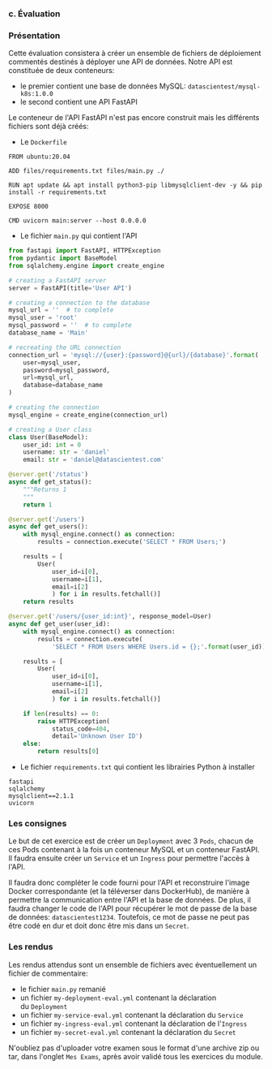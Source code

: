 ### **c. Évaluation**

### **Présentation**

Cette évaluation consistera à créer un ensemble de fichiers de déploiement commentés destinés à déployer une API de données. Notre API est constituée de deux conteneurs:

- le premier contient une base de données MySQL: `datascientest/mysql-k8s:1.0.0`
- le second contient une API FastAPI

Le conteneur de l'API FastAPI n'est pas encore construit mais les différents fichiers sont déjà créés:

- Le `Dockerfile`

```
FROM ubuntu:20.04

ADD files/requirements.txt files/main.py ./

RUN apt update && apt install python3-pip libmysqlclient-dev -y && pip install -r requirements.txt

EXPOSE 8000

CMD uvicorn main:server --host 0.0.0.0

```

- Le fichier `main.py` qui contient l'API

```python
from fastapi import FastAPI, HTTPException
from pydantic import BaseModel
from sqlalchemy.engine import create_engine

# creating a FastAPI server
server = FastAPI(title='User API')

# creating a connection to the database
mysql_url = ''  # to complete
mysql_user = 'root'
mysql_password = ''  # to complete
database_name = 'Main'

# recreating the URL connection
connection_url = 'mysql://{user}:{password}@{url}/{database}'.format(
    user=mysql_user,
    password=mysql_password,
    url=mysql_url,
    database=database_name
)

# creating the connection
mysql_engine = create_engine(connection_url)

# creating a User class
class User(BaseModel):
    user_id: int = 0
    username: str = 'daniel'
    email: str = 'daniel@datascientest.com'

@server.get('/status')
async def get_status():
    """Returns 1
    """
    return 1

@server.get('/users')
async def get_users():
    with mysql_engine.connect() as connection:
        results = connection.execute('SELECT * FROM Users;')

    results = [
        User(
            user_id=i[0],
            username=i[1],
            email=i[2]
            ) for i in results.fetchall()]
    return results

@server.get('/users/{user_id:int}', response_model=User)
async def get_user(user_id):
    with mysql_engine.connect() as connection:
        results = connection.execute(
            'SELECT * FROM Users WHERE Users.id = {};'.format(user_id))

    results = [
        User(
            user_id=i[0],
            username=i[1],
            email=i[2]
            ) for i in results.fetchall()]

    if len(results) == 0:
        raise HTTPException(
            status_code=404,
            detail='Unknown User ID')
    else:
        return results[0]

```

- Le fichier `requirements.txt` qui contient les librairies Python à installer

```
fastapi
sqlalchemy
mysqlclient==2.1.1
uvicorn

```

### **Les consignes**

Le but de cet exercice est de créer un `Deployment` avec 3 `Pods`, chacun de ces Pods contenant à la fois un conteneur MySQL et un conteneur FastAPI. Il faudra ensuite créer un `Service` et un `Ingress` pour permettre l'accès à l'API.

Il faudra donc compléter le code fourni pour l'API et reconstruire l'image Docker correspondante (et la téléverser dans DockerHub), de manière à permettre la communication entre l'API et la base de données. De plus, il faudra changer le code de l'API pour récupérer le mot de passe de la base de données: `datascientest1234`. Toutefois, ce mot de passe ne peut pas être codé en dur et doit donc être mis dans un `Secret`.

### **Les rendus**

Les rendus attendus sont un ensemble de fichiers avec éventuellement un fichier de commentaire:

- le fichier `main.py` remanié
- un fichier `my-deployment-eval.yml` contenant la déclaration du `Deployment`
- un fichier `my-service-eval.yml` contenant la déclaration du `Service`
- un fichier `my-ingress-eval.yml` contenant la déclaration de l'`Ingress`
- un fichier `my-secret-eval.yml` contenant la déclaration du `Secret`

N'oubliez pas d'uploader votre examen sous le format d'une archive zip ou tar, dans l'onglet `Mes Exams`, après avoir validé tous les exercices du module.
